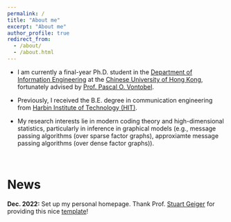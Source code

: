 ```yaml
---
permalink: /
title: "About me"
excerpt: "About me"
author_profile: true
redirect_from: 
  - /about/
  - /about.html
---
```


* I am currently a final-year Ph.D. student in the [Department of Information Engineering](https://www.ie.cuhk.edu.hk/main/index.shtml) at the [Chinese University of Hong Kong](https://cuhk.edu.hk/english/index.html), fortunately advised by [Prof. Pascal O. Vontobel](https://sites.google.com/site/pascalvontobel/). 

* Previously, I received the B.E. degree in communication engineering from [Harbin Institute of Technology (HIT)](http://en.hit.edu.cn/).

* My research interests lie in modern coding theory and high-dimensional statistics, particularly in inference in graphical models (e.g., message passing algorithms (over sparse factor graphs), approxiamte message passing algorithms (over dense factor graphs)).

<br />

News
=====
**Dec. 2022:** Set up my personal homepage. Thank Prof. [Stuart Geiger](https://stuartgeiger.com/) for providing this nice [template](https://academicpages.github.io/)!


<script type="text/javascript" id="clustrmaps" src="//clustrmaps.com/map_v2.js?d=e-VNViToF7b8UTXUwpUCeShGxls-0x06T0RDOH1SOvA&cl=ffffff&w=a"></script>
